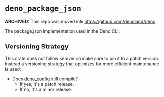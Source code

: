 # `deno_package_json`

**ARCHIVED:** This repo was moved into https://github.com/denoland/deno

The package.json implementation used in the Deno CLI.

## Versioning Strategy

This crate does not follow semver so make sure to pin it to a patch version.
Instead a versioning strategy that optimizes for more efficient maintenance is
used:

- Does [deno_config](https://github.com/denoland/deno_config) still compile?
  - If yes, it's a patch release.
  - If no, it's a minor release.
